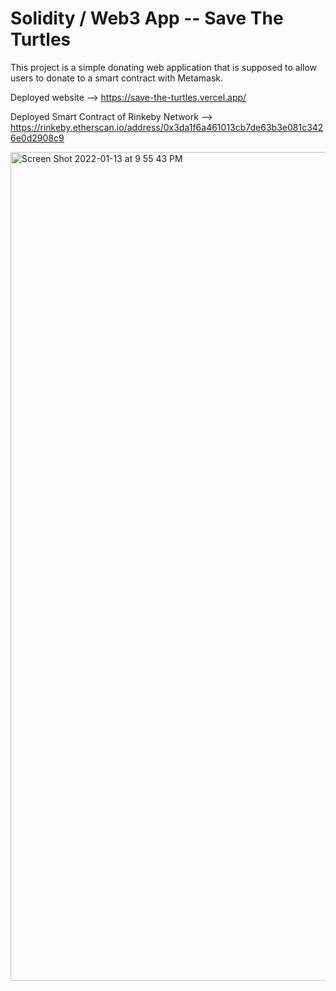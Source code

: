 # Solidity / Web3 App -- Save The Turtles

This project is a simple donating web application that is supposed to allow users to donate to a smart contract with Metamask.

Deployed website --> https://save-the-turtles.vercel.app/

Deployed Smart Contract of Rinkeby Network --> https://rinkeby.etherscan.io/address/0x3da1f6a461013cb7de63b3e081c3426e0d2908c9

<img width="1326" alt="Screen Shot 2022-01-13 at 9 55 43 PM" src="https://user-images.githubusercontent.com/97472796/149458885-d3c9a780-9cc8-49b2-af47-cb1552e8e6fb.png">
